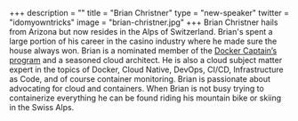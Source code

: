 +++
description = ""
title = "Brian Christner"
type = "new-speaker"
twitter = "idomyowntricks"
image = "brian-christner.jpg"
+++
Brian Christner hails from Arizona but now resides in the Alps of Switzerland. Brian's 
spent a large portion of his career in the casino industry where he made sure the house 
always won. Brian is a nominated member of the [Docker Captain’s program](https://www.docker.com/captains/brian-christner)
and a seasoned cloud architect. He is also a cloud subject matter expert in the topics of 
Docker, Cloud Native, DevOps, CI/CD, Infrastructure as Code, and of course container 
monitoring. Brian is passionate about advocating for cloud and containers. When Brian is 
not busy trying to containerize everything he can be found riding his mountain bike or 
skiing in the Swiss Alps.